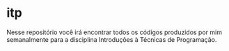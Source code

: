 # itp
Nesse repositório você irá encontrar todos os códigos produzidos por mim semanalmente para a disciplina Introduções à Técnicas de Programação.

